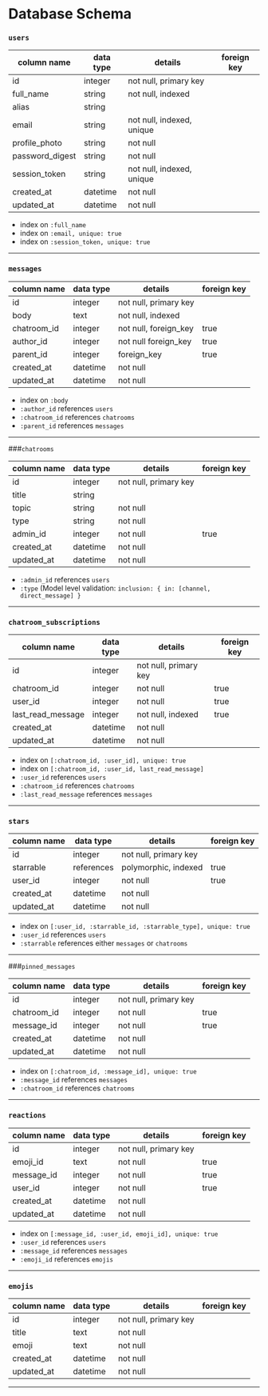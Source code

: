 # Database Schema

### `users`

| column name     | data type | details                   | foreign key |
|-----------------|-----------|---------------------------|-------------|
| id              | integer   | not null, primary key     |
| full_name       | string    | not null, indexed         |
| alias           | string    |                           |
| email           | string    | not null, indexed, unique |
| profile_photo   | string    | not null                  |
| password_digest | string    | not null                  |
| session_token   | string    | not null, indexed, unique |
| created_at      | datetime  | not null                  |
| updated_at      | datetime  | not null                  |

* index on `:full_name`
* index on `:email, unique: true`
* index on `:session_token, unique: true`
  
---

### `messages`

| column name | data type | details               | foreign key |
|-------------|-----------|-----------------------|-------------|
| id          | integer   | not null, primary key |             |
| body        | text      | not null, indexed     |             |
| chatroom_id | integer   | not null, foreign_key | true        |
| author_id   | integer   | not null  foreign_key | true        |
| parent_id   | integer   |           foreign_key | true        |
| created_at  | datetime  | not null              |             |
| updated_at  | datetime  | not null              |             |

* index on `:body`
* `:author_id` references `users`
* `:chatroom_id` references `chatrooms`
* `:parent_id` references `messages`

---
###`chatrooms`

| column name | data type | details               | foreign key |
|-------------|-----------|-----------------------|-------------|
| id          | integer   | not null, primary key |             |
| title       | string    |                       |             |
| topic       | string    | not null              |             |
| type        | string    | not null              |             |
| admin_id    | integer   | not null              | true        |
| created_at  | datetime  | not null              |             |
| updated_at  | datetime  | not null              |             |

* `:admin_id` references `users`
* `:type` (Model level validation: `inclusion: { in: [channel, direct_message] }`

---
### `chatroom_subscriptions`

| column name       | data type | details               | foreign key |
|-------------------|-----------|-----------------------|-------------|
| id                | integer   | not null, primary key |             |
| chatroom_id       | integer   | not null              | true        |
| user_id           | integer   | not null              | true        |
| last_read_message | integer   | not null, indexed     | true        |
| created_at        | datetime  | not null              |             |
| updated_at        | datetime  | not null              |             |

* index on `[:chatroom_id, :user_id], unique: true`
* index on `[:chatroom_id, :user_id, last_read_message]`
* `:user_id` references `users`
* `:chatroom_id` references `chatrooms`
* `:last_read_message` references `messages`

---
### `stars`

| column name    | data type | details               | foreign key |
|----------------|-----------|-----------------------|-------------|
| id             | integer   | not null, primary key |             |
| starrable      | references| polymorphic, indexed  | true        |
| user_id        | integer   | not null              | true        |
| created_at     | datetime  | not null              |             |
| updated_at     | datetime  | not null              |             |

* index on `[:user_id, :starrable_id, :starrable_type], unique: true`
* `:user_id` references `users`
* `:starrable` references either `messages` or `chatrooms`

---

###`pinned_messages`

| column name | data type | details               | foreign key |
|-------------|-----------|-----------------------|-------------|
| id          | integer   | not null, primary key |             |
| chatroom_id | integer   | not null              | true        |
| message_id  | integer   | not null              | true        |
| created_at  | datetime  | not null              |             |
| updated_at  | datetime  | not null              |             |

* index on `[:chatroom_id, :message_id], unique: true`
* `:message_id` references `messages`
* `:chatroom_id` references `chatrooms`

---

### `reactions`

| column name | data type | details               | foreign key |
|-------------|-----------|-----------------------|-------------|
| id          | integer   | not null, primary key |             |
| emoji_id    | text      | not null              | true        |
| message_id  | integer   | not null              | true        |
| user_id     | integer   | not null              | true        |
| created_at  | datetime  | not null              |             |
| updated_at  | datetime  | not null              |             |

* index on `[:message_id, :user_id, emoji_id], unique: true`
* `:user_id` references `users`
* `:message_id` references `messages`
* `:emoji_id` references `emojis`

---

### `emojis`

| column name | data type | details               | foreign key |
|-------------|-----------|-----------------------|-------------|
| id          | integer   | not null, primary key |             |
| title       | text      | not null              |             |
| emoji       | text      | not null              |             |
| created_at  | datetime  | not null              |             |
| updated_at  | datetime  | not null              |             |

---
